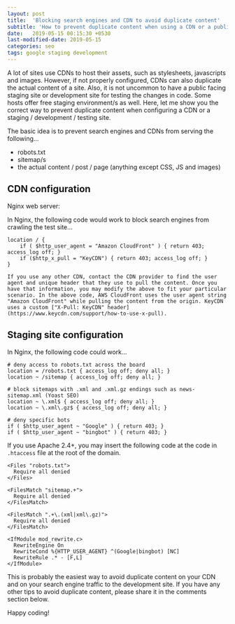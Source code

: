 ```yaml
---
layout: post
title:  'Blocking search engines and CDN to avoid duplicate content'
subtitle: 'How to prevent duplicate content when using a CDN or a public-facing development site.'
date:   2019-05-15 00:15:30 +0530
last-modified-date: 2019-05-15
categories: seo
tags: google staging development
---
```


A lot of sites use CDNs to host their assets, such as stylesheets, javascripts and images. However, if not properly configured, CDNs can also duplicate the actual content of a site. Also, it is not uncommon to have a public facing staging site or development site for testing the changes in code. Some hosts offer free staging environment/s as well. Here, let me show you the correct way to prevent duplicate content when configuring a CDN or a staging / development / testing site.

The basic idea is to prevent search engines and CDNs from serving the following...

- robots.txt
- sitemap/s
- the actual content / post / page (anything except CSS, JS and images)

## CDN configuration

Nginx web server:

In Nginx, the following code would work to block search engines from crawling the test site...

```
location / {
    if ( $http_user_agent = "Amazon CloudFront" ) { return 403; access_log off; }
    if ($http_x_pull = "KeyCDN") { return 403; access_log off; }
}

If you use any other CDN, contact the CDN provider to find the user agent and unique header that they use to pull the content. Once you have that information, you may modify the above to fit your particular scenario. In the above code, AWS CloudFront uses the user agent string "Amazon CloudFront" while pulling the content from the origin. KeyCDN uses a custom ["X-Pull: KeyCDN" header](https://www.keycdn.com/support/how-to-use-x-pull).

```

## Staging site configuration

In Nginx, the following code could work...

```
# deny access to robots.txt across the board
location = /robots.txt { access_log off; deny all; }
location ~ /sitemap { access_log off; deny all; }

# block sitemaps with .xml and .xml.gz endings such as news-sitemap.xml (Yoast SEO)
location ~ \.xml$ { access_log off; deny all; }
location ~ \.xml\.gz$ { access_log off; deny all; }

# deny specific bots
if ( $http_user_agent ~ "Google" ) { return 403; }
if ( $http_user_agent ~ "bingbot" ) { return 403; }
```

If you use Apache 2.4+, you may insert the following code at the code in `.htaccess` file at the root of the domain.

```
<Files "robots.txt">
  Require all denied
</Files>

<FilesMatch "sitemap.+">
  Require all denied
</FilesMatch>

<FilesMatch ".+\.(xml|xml\.gz)">
  Require all denied
</FilesMatch>

<IfModule mod_rewrite.c>
  RewriteEngine On
  RewriteCond %{HTTP_USER_AGENT} ^(Google|bingbot) [NC]
  RewriteRule .* - [F,L]
</IfModule>
```

This is probably the easiest way to avoid duplicate content on your CDN and on your search engine traffic to the development site. If you have any other tips to avoid duplicate content, please share it in the comments section below.

Happy coding!
